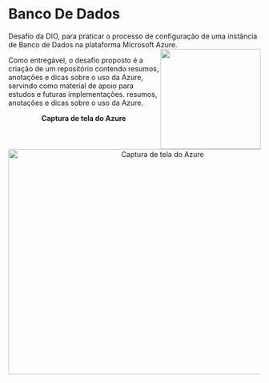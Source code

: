 # Banco De Dados
Desafio da DIO, para praticar o processo de configuração de uma instância de Banco de Dados na plataforma Microsoft Azure.
<img align="right" height="200" src="">

Como entregável, o desafio proposto é a criação de um repositório contendo resumos, anotações e dicas sobre o uso da Azure, servindo como material de apoio para estudos e futuras implementações.  resumos, anotações e dicas sobre o uso da Azure.







<div align="center">
  <p><strong>Captura de tela do Azure</strong></p>
  <img src="https://github.com/user-attachments/assets/8a5079d0-9296-4e24-8dd6-0ae95dc61c54" 
       alt="Captura de tela do Azure" 
       width="600" 
       height="450">
</div>

